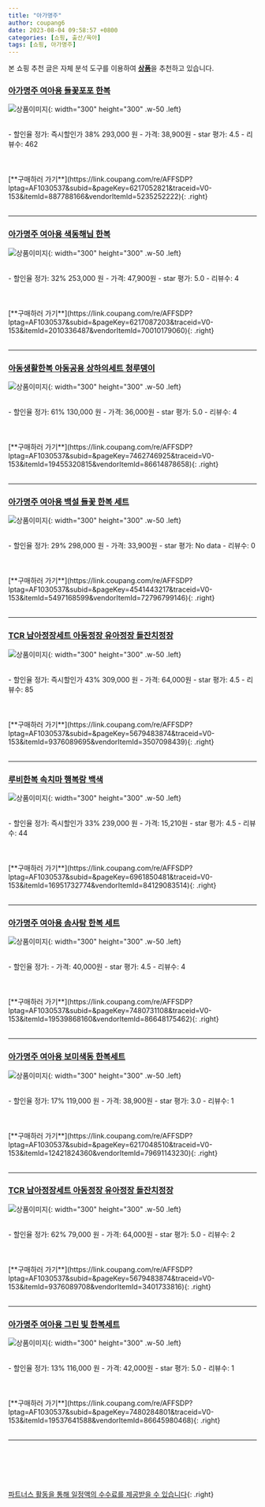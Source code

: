 ```yaml
---
title: "아가명주"
author: coupang6
date: 2023-08-04 09:58:57 +0800
categories: [쇼핑, 출산/육아]
tags: [쇼핑, 아가명주]
---
```


본 쇼핑 추천 글은 자체 분석 도구를 이용하여 [**상품**](https://link.coupang.com/a/bao1ui)을 추천하고 있습니다.

### [아가명주 여아용 들꽃포포 한복](https://link.coupang.com/re/AFFSDP?lptag=AF1030537&subid=&pageKey=6217052821&traceid=V0-153&itemId=887788166&vendorItemId=5235252222)

![상품이미지](https://thumbnail10.coupangcdn.com/thumbnails/remote/230x230ex/image/retail/images/2019/08/08/20/7/c6e5e47e-a30c-4cd7-9603-c77e7ca6ce32.jpg){: width="300" height="300" .w-50 .left}


<br>
- 할인율 정가: 즉시할인가 38%  293,000   원
- 가격: 38,900원
- star 평가: 4.5
- 리뷰수: 462
<br>
<br>
<br>
<br>
[**구매하러 가기**](https://link.coupang.com/re/AFFSDP?lptag=AF1030537&subid=&pageKey=6217052821&traceid=V0-153&itemId=887788166&vendorItemId=5235252222){: .right}
<br>
<br>

---

### [아가명주 여아용 색동해님 한복](https://link.coupang.com/re/AFFSDP?lptag=AF1030537&subid=&pageKey=6217087203&traceid=V0-153&itemId=2010336487&vendorItemId=70010179060)

![상품이미지](https://thumbnail6.coupangcdn.com/thumbnails/remote/230x230ex/image/retail/images/11426553869834561-0bb61d4d-9e44-4437-b201-15d76d618b82.jpg){: width="300" height="300" .w-50 .left}


<br>
- 할인율 정가: 32%  253,000   원
- 가격: 47,900원
- star 평가: 5.0
- 리뷰수: 4
<br>
<br>
<br>
<br>
[**구매하러 가기**](https://link.coupang.com/re/AFFSDP?lptag=AF1030537&subid=&pageKey=6217087203&traceid=V0-153&itemId=2010336487&vendorItemId=70010179060){: .right}
<br>
<br>

---

### [아동생활한복 아동공용 상하의세트 청루뎅이](https://link.coupang.com/re/AFFSDP?lptag=AF1030537&subid=&pageKey=7462746925&traceid=V0-153&itemId=19455320815&vendorItemId=86614878658)

![상품이미지](https://thumbnail10.coupangcdn.com/thumbnails/remote/230x230ex/image/vendor_inventory/68a8/8257d6d73276ab9b2759bd0e7bfe78a77513c37992822ee498a09c7a0f54.jpg){: width="300" height="300" .w-50 .left}


<br>
- 할인율 정가: 61%  130,000   원
- 가격: 36,000원
- star 평가: 5.0
- 리뷰수: 4
<br>
<br>
<br>
<br>
[**구매하러 가기**](https://link.coupang.com/re/AFFSDP?lptag=AF1030537&subid=&pageKey=7462746925&traceid=V0-153&itemId=19455320815&vendorItemId=86614878658){: .right}
<br>
<br>

---

### [아가명주 여아용 백설 들꽃 한복 세트](https://link.coupang.com/re/AFFSDP?lptag=AF1030537&subid=&pageKey=4541443217&traceid=V0-153&itemId=5497168599&vendorItemId=72796799146)

![상품이미지](https://thumbnail9.coupangcdn.com/thumbnails/remote/230x230ex/image/rs_quotation_api/n2u9viyg/786475f04e234b138dd4271c11f5d72d.jpg){: width="300" height="300" .w-50 .left}


<br>
- 할인율 정가: 29%  298,000   원
- 가격: 33,900원
- star 평가: No data
- 리뷰수: 0
<br>
<br>
<br>
<br>
[**구매하러 가기**](https://link.coupang.com/re/AFFSDP?lptag=AF1030537&subid=&pageKey=4541443217&traceid=V0-153&itemId=5497168599&vendorItemId=72796799146){: .right}
<br>
<br>

---

### [TCR 남아정장세트 아동정장 유아정장 돌잔치정장](https://link.coupang.com/re/AFFSDP?lptag=AF1030537&subid=&pageKey=5679483874&traceid=V0-153&itemId=9376089695&vendorItemId=3507098439)

![상품이미지](https://thumbnail7.coupangcdn.com/thumbnails/remote/230x230ex/image/vendor_inventory/aae9/d3107b144a94ac8cd9cb0839054f5e512a0766d7f245e9892f453eccf49d.jpg){: width="300" height="300" .w-50 .left}


<br>
- 할인율 정가: 즉시할인가 43%  309,000   원
- 가격: 64,000원
- star 평가: 4.5
- 리뷰수: 85
<br>
<br>
<br>
<br>
[**구매하러 가기**](https://link.coupang.com/re/AFFSDP?lptag=AF1030537&subid=&pageKey=5679483874&traceid=V0-153&itemId=9376089695&vendorItemId=3507098439){: .right}
<br>
<br>

---

### [루비한복 속치마 행복랑 백색](https://link.coupang.com/re/AFFSDP?lptag=AF1030537&subid=&pageKey=6961850481&traceid=V0-153&itemId=16951732774&vendorItemId=84129083514)

![상품이미지](https://thumbnail7.coupangcdn.com/thumbnails/remote/230x230ex/image/vendor_inventory/7104/721b3073002706b124d0cc92d9d7cfce566791baa30ea59ef3476b61f301.jpg){: width="300" height="300" .w-50 .left}


<br>
- 할인율 정가: 즉시할인가 33%  239,000   원
- 가격: 15,210원
- star 평가: 4.5
- 리뷰수: 44
<br>
<br>
<br>
<br>
[**구매하러 가기**](https://link.coupang.com/re/AFFSDP?lptag=AF1030537&subid=&pageKey=6961850481&traceid=V0-153&itemId=16951732774&vendorItemId=84129083514){: .right}
<br>
<br>

---

### [아가명주 여아용 솜사탕 한복 세트](https://link.coupang.com/re/AFFSDP?lptag=AF1030537&subid=&pageKey=7480731108&traceid=V0-153&itemId=19539868160&vendorItemId=86648175462)

![상품이미지](https://thumbnail8.coupangcdn.com/thumbnails/remote/230x230ex/image/rs_quotation_api/zqiqdtvt/9da20a26845a4b06885e573e9bcc7ca0.jpg){: width="300" height="300" .w-50 .left}


<br>
- 할인율 정가: 
- 가격: 40,000원
- star 평가: 4.5
- 리뷰수: 4
<br>
<br>
<br>
<br>
[**구매하러 가기**](https://link.coupang.com/re/AFFSDP?lptag=AF1030537&subid=&pageKey=7480731108&traceid=V0-153&itemId=19539868160&vendorItemId=86648175462){: .right}
<br>
<br>

---

### [아가명주 여아용 보미색동 한복세트](https://link.coupang.com/re/AFFSDP?lptag=AF1030537&subid=&pageKey=6217048510&traceid=V0-153&itemId=12421824360&vendorItemId=79691143230)

![상품이미지](https://thumbnail10.coupangcdn.com/thumbnails/remote/230x230ex/image/retail/images/10934006867454134-a52c454b-4435-4e06-8b32-0e321933798c.jpg){: width="300" height="300" .w-50 .left}


<br>
- 할인율 정가: 17%  119,000   원
- 가격: 38,900원
- star 평가: 3.0
- 리뷰수: 1
<br>
<br>
<br>
<br>
[**구매하러 가기**](https://link.coupang.com/re/AFFSDP?lptag=AF1030537&subid=&pageKey=6217048510&traceid=V0-153&itemId=12421824360&vendorItemId=79691143230){: .right}
<br>
<br>

---

### [TCR 남아정장세트 아동정장 유아정장 돌잔치정장](https://link.coupang.com/re/AFFSDP?lptag=AF1030537&subid=&pageKey=5679483874&traceid=V0-153&itemId=9376089708&vendorItemId=3401733816)

![상품이미지](https://thumbnail10.coupangcdn.com/thumbnails/remote/230x230ex/image/vendor_inventory/482e/bd8923d2bb4225c51893d44742e5882b91870870fb431dcbb0e4a3a1dfb9.jpg){: width="300" height="300" .w-50 .left}


<br>
- 할인율 정가: 62%  79,000   원
- 가격: 64,000원
- star 평가: 5.0
- 리뷰수: 2
<br>
<br>
<br>
<br>
[**구매하러 가기**](https://link.coupang.com/re/AFFSDP?lptag=AF1030537&subid=&pageKey=5679483874&traceid=V0-153&itemId=9376089708&vendorItemId=3401733816){: .right}
<br>
<br>

---

### [아가명주 여아용 그린 빛 한복세트](https://link.coupang.com/re/AFFSDP?lptag=AF1030537&subid=&pageKey=7480284801&traceid=V0-153&itemId=19537641588&vendorItemId=86645980468)

![상품이미지](https://thumbnail7.coupangcdn.com/thumbnails/remote/230x230ex/image/rs_quotation_api/ed4p3ux5/65cef8b78b954b5588443bc3a8729d0d.jpg){: width="300" height="300" .w-50 .left}


<br>
- 할인율 정가: 13%  116,000   원
- 가격: 42,000원
- star 평가: 5.0
- 리뷰수: 1
<br>
<br>
<br>
<br>
[**구매하러 가기**](https://link.coupang.com/re/AFFSDP?lptag=AF1030537&subid=&pageKey=7480284801&traceid=V0-153&itemId=19537641588&vendorItemId=86645980468){: .right}
<br>
<br>

---
<br><br><br><br><br> [파트너스 활동을 통해 일정액의 수수료를 제공받을 수 있습니다](https://link.coupang.com/a/bao1ui){: .right}
